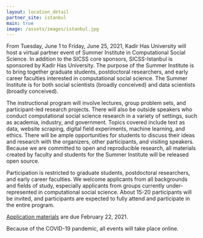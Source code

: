 ```yaml
---
layout: location_detail
partner_site: istanbul
main: true
image: /assets/images/istanbul.jpg
---
```


From Tuesday, June 1 to Friday, June 25, 2021, Kadir Has University will host a virtual partner event of Summer Institute in Computational Social Science. In addition to the SICSS core sponsors, SICSS-Istanbul is sponsored by Kadir Has University.  The purpose of the Summer Institute is to bring together graduate students, postdoctoral researchers, and early career faculties interested in computational social science. The Summer Institute is for both social scientists (broadly conceived) and data scientists (broadly conceived).

The instructional program will involve lectures, group problem sets, and participant-led research projects. There will also be outside speakers who conduct computational social science research in a variety of settings, such as academia, industry, and government. Topics covered include text as data, website scraping, digital field experiments, machine learning, and ethics. There will be ample opportunities for students to discuss their ideas and research with the organizers, other participants, and visiting speakers. Because we are committed to open and reproducible research, all materials created by faculty and students for the Summer Institute will be released open source.

Participation is restricted to graduate students, postdoctoral researchers, and early career faculties. We welcome applicants from all backgrounds and fields of study, especially applicants from groups currently under-represented in computational social science. About 15-20 participants will be invited, and participants are expected to fully attend and participate in the entire program.

[Application materials](https://compsocialscience.github.io/summer-institute/2021/istanbul/apply) are due February 22, 2021.

Because of the COVID-19 pandemic, all events will take place online.
